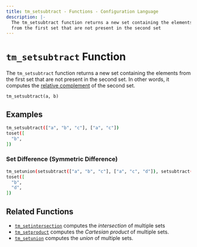 ```yaml
---
title: tm_setsubtract - Functions - Configuration Language
description: |-
  The tm_setsubtract function returns a new set containing the elements
  from the first set that are not present in the second set
---
```


# `tm_setsubtract` Function

The `tm_setsubtract` function returns a new set containing the elements from the first set that are not present in the second set. In other words, it computes the
[relative complement](https://en.wikipedia.org/wiki/Complement_\(set_theory\)#Relative_complement) of the second set.

```hcl
tm_setsubtract(a, b)
```

## Examples

```sh
tm_setsubtract(["a", "b", "c"], ["a", "c"])
toset([
  "b",
])
```

### Set Difference (Symmetric Difference)

```sh
tm_setunion(setsubtract(["a", "b", "c"], ["a", "c", "d"]), setsubtract(["a", "c", "d"], ["a", "b", "c"]))
toset([
  "b",
  "d",
])
```

## Related Functions

* [`tm_setintersection`](./tm_setintersection.md) computes the _intersection_ of multiple sets
* [`tm_setproduct`](./tm_setproduct.md) computes the _Cartesian product_ of multiple
  sets.
* [`tm_setunion`](./tm_setunion.md) computes the _union_ of
  multiple sets.
